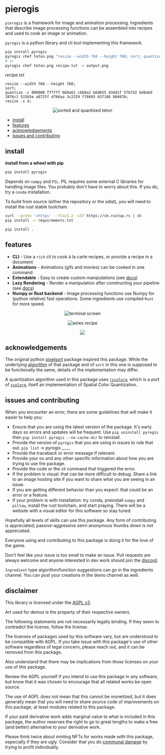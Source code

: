 # pierogis

`pierogis` is a framework for image and animation processing. Ingredients that describe image processing functions can be assembled
into recipes and used to cook an image or animation.

`pyrogis` is a python library and cli tool implementing this framework.

```bash
pip install pyrogis
pyrogis chef teton.png "resize --width 768 --height 768; sort; quantize; resize --scale 4" -o output.png
# or
pyrogis chef teton.png recipe.txt -o output.png
```

*recipe.txt*
```text
resize --width 768 --height 768;
sort;
quantize -c 000000 ffffff 668a61 cbb8a2 b6d655 434d1f 5fb7d2 6d8ab9 3876c1 515b5e a8725f d7b6aa 3c2329 f78693 637186 00407A;
resize -s 4;
```
<p align="center">
  <img align="center" alt="sorted and quantized teton" src="https://media.githubusercontent.com/media/pierogis/pierogis/develop/demo/out/teton.png">
</p>

- [install](#install)
- [features](#features)
- [acknowledgements](#acknowledgements)
- [issues and contributing](#issues-and-contributing)

<a name="install"></a>
## install

**install from a wheel with pip**

```sh
pip install pyrogis
```

Depends on `numpy` and `PIL`. PIL requires some external C libraries for handling image files. You probably don't have
to worry about this. If you do, try a `conda` installation.

To build from source (either the repository or the sdist), you will need to install the rust stable toolchain.

```bash
curl --proto '=https' --tlsv1.2 -sSf https://sh.rustup.rs | sh
pip install -r requirements.txt

pip install .
```

<a name="features"></a>
## features

- **CLI** - Use a `rich` cli to cook à la carte recipes, or provide a recipe in a document
- **Animations** - Animations (gifs and movies) can be cooked in one command
- **Extendable** - Easy to create custom manipulations (see [docs](https://docs.pierogis.live/))
- **Lazy Rendering** - Render a manipulation after constructing your pipeline (see [docs](https://docs.pierogis.live/))
- **Numpy or Rust backend** - Image processing functions use Numpy for (python relative) fast operations. Some
  ingredients use compiled `Rust` for more speed.
  
<p align="center">
  <img align="center" alt="terminal screen" src="https://media.githubusercontent.com/media/pierogis/pierogis/develop/demo/terminal.png">
</p>

<p align="center">
  <img align="center" alt="wires recipe" src="https://media.githubusercontent.com/media/pierogis/pierogis/develop/demo/recipe.png">
</p>

<p align="center">
  <img align="center" src="https://media.githubusercontent.com/media/pierogis/pierogis/develop/demo/out/wires.gif">
</p>

<a name="acknowledgements"></a>
## acknowledgements

The original python [pixelsort](https://github.com/satyarth/pixelsort) package inspired this package. While the
underlying [algorithm](https://github.com/kimasendorf/ASDFPixelSort) of that package and of `sort` in this one is
supposed to be functionally the same, details of the implementation may differ.

A quantization algorithm used in this package uses [`rscolorq`](https://github.com/okaneco/rscolorq), which
is a port of [`scolorq`](http://people.eecs.berkeley.edu/~dcoetzee/downloads/scolorq/), itself an implementation of
Spatial Color Quantization.

<a name="issues-and-contributing"></a>
## issues and contributing

When you encounter an error, there are some guidelines that will make it easier to help you:

- Ensure that you are using the latest version of the package. It's early days so errors and updates will be frequent.
  Use `pip uninstall pyrogis` then `pip install pyrogis --no-cache-dir` to reinstall.
- Provide the version of `pyrogis` that you are using in issues to rule that out.
  `pip list` -> pyrogis \_.\_.\_
- Provide the traceback or error message if relevant.
- Provide your os and any other specific information about how you are trying to use the package.
- Provide the code or the cli command that triggered the error.
- If the problem is visual: that can be more difficult to debug. Share a link to an image hosting site if you want to
  share what you are seeing in an issue.
- If you are getting different behavior than you expect: that could be an error or a feature.
- If your problem is with installation: try conda, preinstall `numpy` and `pillow`, install the rust toolchain, and
  start praying. There will be a website with a visual editor for this software so stay tuned.

Hopefully all levels of skills can use this package. Any form of contributing is appreciated; passive-aggressive
semi-anonymous thumbs down is not appreciated.

Everyone using and contributing to this package is doing it for the love of the game.

Don't feel like your issue is too small to make an issue. Pull requests are always welcome and anyone interested in dev
work should join the
[discord](https://discord.gg/9XpEjMw3Rx).

`Ingredient` type algorithm/function suggestions can go in the ingredients channel. You can post your creations in the
demo channel as well.

<a name="disclaimer"></a>
## disclaimer

This library is licensed under the [AGPL v3](LICENSE).

Art used for demos is the property of their respective owners.

The following statements are not necessarily legally binding.
If they seem to contradict the license, follow the license.

The licenses of packages used by this software vary, but are understood to be compatible with AGPL.
If you take issue with this package's use of other software regardless of legal concern,
please reach out, and it can be removed from this package.

Also understand that there may be implications from *those* licenses on your use of *this* package.

Review the AGPL yourself if you intend to use this package in any software,
but know that it was chosen to encourage that all related works be open source.

The use of AGPL does not mean that this cannot be monetized,
but it does generally mean that you will need to share source code of improvements on this package;
at least modules related to this package.

If your paid derivative work adds marginal value to what is included in this package,
the author reserves the right to go to great lengths to make a free (and better) alternative to your derivative work.

Please think twice about minting NFTs for works made with this package, especially if they are ugly.
Consider that you do
[communal damage](https://memoakten.medium.com/the-unreasonable-ecological-cost-of-cryptoart-2221d3eb2053)
by trying to profit individually.
